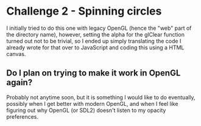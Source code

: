 # Challenge 2 - Spinning circles

I initially tried to do this one with legacy OpenGL (hence the "web" part of
the directory name), however, setting the alpha for the glClear function turned
out not to be trivial, so I ended up simply translating the code I already
wrote for that over to JavaScript and coding this using a HTML canvas.

## Do I plan on trying to make it work in OpenGL again?

Probably not anytime soon, but it is something I would like to do eventually,
possibly when I get better with modern OpenGL, and when I feel like figuring
out why OpenGL (or SDL2) doesn't listen to my opacity preferences.
